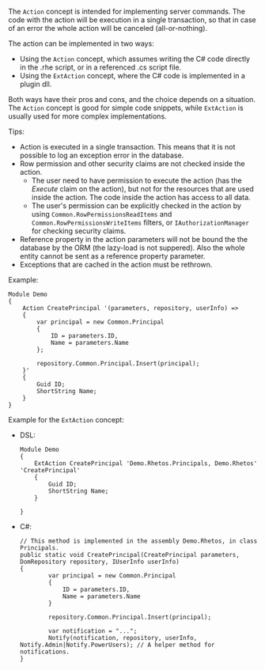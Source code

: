 The `Action` concept is intended for implementing server commands. The code with the action will be execution in a single transaction, so that in case of an error the whole action will be canceled (all-or-nothing).

The action can be implemented in two ways:

* Using the `Action` concept, which assumes writing the C# code directly in the .rhe script, or in a referenced .cs script file.
* Using the `ExtAction` concept, where the C# code is implemented in a plugin dll.

Both ways have their pros and cons, and the choice depends on a situation. The `Action` concept is good for simple code snippets, while `ExtAction` is usually used for more complex implementations.

Tips:

* Action is executed in a single transaction. This means that it is not possible to log an exception error in the database.
* Row permission and other security claims are not checked inside the action.
    - The user need to have permission to execute the action (has the *Execute* claim on the action),
      but not for the resources that are used inside the action. The code inside the action has access to all data.
    - The user's permission can be explicitly checked in the action by using `Common.RowPermissionsReadItems`
      and `Common.RowPermissionsWriteItems` filters, or `IAuthorizationManager` for checking security claims.
* Reference property in the action parameters will not be bound the the database by the ORM (the lazy-load is not suppered).
  Also the whole entity cannot be sent as a reference property parameter.
* Exceptions that are cached in the action must be rethrown.

Example:

```
Module Demo
{
    Action CreatePrincipal '(parameters, repository, userInfo) =>
    {
        var principal = new Common.Principal
        {
            ID = parameters.ID,
            Name = parameters.Name
        };
        
        repository.Common.Principal.Insert(principal);
    }'
    {
        Guid ID;
        ShortString Name;
    }
}
```

Example for the `ExtAction` concept:

* DSL:

    ```
    Module Demo
    {
        ExtAction CreatePrincipal 'Demo.Rhetos.Principals, Demo.Rhetos' 'CreatePrincipal'
        {
            Guid ID;
            ShortString Name;
        }
        
    }
    ```

* C#:

    ```
    // This method is implemented in the assembly Demo.Rhetos, in class Principals.
    public static void CreatePrincipal(CreatePrincipal parameters, DomRepository repository, IUserInfo userInfo)
    {
            var principal = new Common.Principal
            {
                ID = parameters.ID,
                Name = parameters.Name
            }

            repository.Common.Principal.Insert(principal);

            var notification = "...";
            Notify(notification, repository, userInfo, Notify.Admin|Notify.PowerUsers); // A helper method for notifications.
    }
    ```
